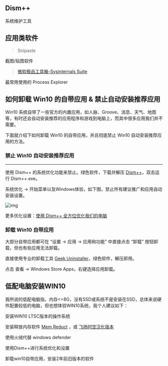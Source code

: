 ## Dism++

系统维护工具

## 应用类软件

> Snipaste

截图/贴图软件



> [微软极品工具箱-Sysinternals Suite](https://www.cnblogs.com/zhaoqingqing/p/5641934.html)

最常用使用的 Process Explorer



## 如何卸载 Win10 的自带应用 & 禁止自动安装推荐应用

Win10 系统自带了一些官方的内置应用，如人脉、Groove、消息、天气、地图等，有时还会自动安装推荐的应用程序和游戏到电脑上，而其中很多应用我们并不需要。

下面就介绍下如何卸载 Win10 的自带应用，并且彻底禁止 Win10 自动安装推荐应用的方法。

### 禁止 Win10 自动安装推荐应用

------

使用 Dism++ 的系统优化功能来禁止。绿色软件，下载并解压 [Dism++](https://link.zhihu.com/?target=https%3A//www.chuyu.me/zh-Hans/)，双击运行 Dism++.exe。

系统优化 -> 开始菜单以及Windows体验，如下图，禁止所有建议推广和应用自动安装设置。

![img](https://pic4.zhimg.com/80/v2-a77699461dd551f97c73713ddf688fdb_720w.jpg)

更多优化设置：[使用 Dism++ 全方位优化我们的电脑](https://zhuanlan.zhihu.com/p/37664732)

### 卸载 Win10 自带应用

大部分自带应用都可在 “设置 -> 应用 -> 应用和功能” 中直接点击 “卸载” 按钮卸载，但也有些应用无法卸载。

直接使用专业的卸载工具 [Geek Uninstaller](https://link.zhihu.com/?target=https%3A//geekuninstaller.com/)，绿色软件，解压即用。

点击 查看 -> Windows Store Apps，右键选择应用卸载。

## 低配电脑安装WIN10

我所说的低配电脑指，内存<=8G，没有SSD或系统不是安装在SSD，总体来说硬件配置较低的电脑，但也想体验WIN10系统，我个人建议如下：

安装WIN10 LTSC版本的操作系统

安装释放内存软件 [Mem Reduct](https://www.henrypp.org/product/memreduct) ，或 [飞扬时空汉化版本](http://blog.sina.com.cn/s/blog_89a729a40102xh09.html)

使用火绒代替 windows defender

使用Dism++进行系统优化和设置

卸载win10自带应用，安装2年前旧版本的软件